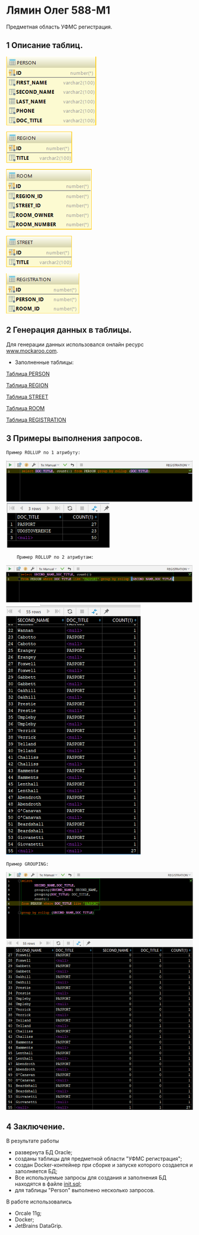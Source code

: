 # Лямин Олег 588-М1
Предметная область УФМС регистрация.

## 1 Описание таблиц.

![Alt Image 1](https://github.com/OlegLyamin/DB-Course-Work/blob/master/%D0%AD%D0%BA%D1%80%D0%B0%D0%BD%D1%8B%20%D0%B2%D1%8B%D0%BF%D0%BE%D0%BB%D0%BD%D0%B5%D0%BD%D0%BD%D0%BE%D0%B9%20%D1%80%D0%B0%D0%B1%D0%BE%D1%82%D1%8B/person.png)

![Alt Image 2](https://github.com/OlegLyamin/DB-Course-Work/blob/master/%D0%AD%D0%BA%D1%80%D0%B0%D0%BD%D1%8B%20%D0%B2%D1%8B%D0%BF%D0%BE%D0%BB%D0%BD%D0%B5%D0%BD%D0%BD%D0%BE%D0%B9%20%D1%80%D0%B0%D0%B1%D0%BE%D1%82%D1%8B/region.png)

![Alt Image 3](https://github.com/OlegLyamin/DB-Course-Work/blob/master/%D0%AD%D0%BA%D1%80%D0%B0%D0%BD%D1%8B%20%D0%B2%D1%8B%D0%BF%D0%BE%D0%BB%D0%BD%D0%B5%D0%BD%D0%BD%D0%BE%D0%B9%20%D1%80%D0%B0%D0%B1%D0%BE%D1%82%D1%8B/room.png)

![Alt Image 4](https://github.com/OlegLyamin/DB-Course-Work/blob/master/%D0%AD%D0%BA%D1%80%D0%B0%D0%BD%D1%8B%20%D0%B2%D1%8B%D0%BF%D0%BE%D0%BB%D0%BD%D0%B5%D0%BD%D0%BD%D0%BE%D0%B9%20%D1%80%D0%B0%D0%B1%D0%BE%D1%82%D1%8B/street.png)

![Alt Image 5](https://github.com/OlegLyamin/DB-Course-Work/blob/master/%D0%AD%D0%BA%D1%80%D0%B0%D0%BD%D1%8B%20%D0%B2%D1%8B%D0%BF%D0%BE%D0%BB%D0%BD%D0%B5%D0%BD%D0%BD%D0%BE%D0%B9%20%D1%80%D0%B0%D0%B1%D0%BE%D1%82%D1%8B/registration.png)


## 2 Генерация данных в таблицы.

Для генерации данных использовался онлайн ресурс www.mockaroo.com.
  - Заполненные таблицы:
  
[Таблица PERSON](https://github.com/OlegLyamin/DB-Course-Work/blob/master/PERSON_DATA_TABLE.xlsx)

[Таблица REGION](https://github.com/OlegLyamin/DB-Course-Work/blob/master/REGION_DATA_TABLE.xlsx)

[Таблица STREET](https://github.com/OlegLyamin/DB-Course-Work/blob/master/STREET_DATA_TABLE.xlsx)

[Таблица ROOM](https://github.com/OlegLyamin/DB-Course-Work/blob/master/ROOM_DATA_TABLE.xlsx)

[Таблица REGISTRATION](https://github.com/OlegLyamin/DB-Course-Work/blob/master/REGISTRATION_DATA_TABLE.xlsx)
## 3 Примеры выполнения запросов.
    Пример ROLLUP по 1 атрибуту:
 ![Alt Image 6](https://github.com/OlegLyamin/DB-Course-Work/blob/master/%D0%AD%D0%BA%D1%80%D0%B0%D0%BD%D1%8B%20%D0%B2%D1%8B%D0%BF%D0%BE%D0%BB%D0%BD%D0%B5%D0%BD%D0%BD%D0%BE%D0%B9%20%D1%80%D0%B0%D0%B1%D0%BE%D1%82%D1%8B/1%20%D0%B7%D0%B0%D0%BF%D1%80%D0%BE%D1%81.png)
![Alt Image 7](https://github.com/OlegLyamin/DB-Course-Work/blob/master/%D0%AD%D0%BA%D1%80%D0%B0%D0%BD%D1%8B%20%D0%B2%D1%8B%D0%BF%D0%BE%D0%BB%D0%BD%D0%B5%D0%BD%D0%BD%D0%BE%D0%B9%20%D1%80%D0%B0%D0%B1%D0%BE%D1%82%D1%8B/%D1%80%D0%B5%D0%B7%D1%83%D0%BB%D1%8C%D1%82%D0%B0%D1%82%201%20%D0%B7%D0%B0%D0%BF%D1%80%D0%BE%D1%81%D0%B0.png)

        Пример ROLLUP по 2 атрибутам:
![Alt Image 8](https://github.com/OlegLyamin/DB-Course-Work/blob/master/%D0%AD%D0%BA%D1%80%D0%B0%D0%BD%D1%8B%20%D0%B2%D1%8B%D0%BF%D0%BE%D0%BB%D0%BD%D0%B5%D0%BD%D0%BD%D0%BE%D0%B9%20%D1%80%D0%B0%D0%B1%D0%BE%D1%82%D1%8B/2%20%D0%B7%D0%B0%D0%BF%D1%80%D0%BE%D1%81.png)
![Alt Image 9](https://github.com/OlegLyamin/DB-Course-Work/blob/master/%D0%AD%D0%BA%D1%80%D0%B0%D0%BD%D1%8B%20%D0%B2%D1%8B%D0%BF%D0%BE%D0%BB%D0%BD%D0%B5%D0%BD%D0%BD%D0%BE%D0%B9%20%D1%80%D0%B0%D0%B1%D0%BE%D1%82%D1%8B/%D1%80%D0%B5%D0%B7%D1%83%D0%BB%D1%8C%D1%82%D0%B0%D1%82%202%20%D0%B7%D0%B0%D0%BF%D1%80%D0%BE%D1%81%D0%B0.png)

    Пример GROUPING:
![Alt Image 10](https://github.com/OlegLyamin/DB-Course-Work/blob/master/%D0%AD%D0%BA%D1%80%D0%B0%D0%BD%D1%8B%20%D0%B2%D1%8B%D0%BF%D0%BE%D0%BB%D0%BD%D0%B5%D0%BD%D0%BD%D0%BE%D0%B9%20%D1%80%D0%B0%D0%B1%D0%BE%D1%82%D1%8B/3%20%D0%B7%D0%B0%D0%BF%D1%80%D0%BE%D1%81.png)
![Alt Image 11](https://github.com/OlegLyamin/DB-Course-Work/blob/master/%D0%AD%D0%BA%D1%80%D0%B0%D0%BD%D1%8B%20%D0%B2%D1%8B%D0%BF%D0%BE%D0%BB%D0%BD%D0%B5%D0%BD%D0%BD%D0%BE%D0%B9%20%D1%80%D0%B0%D0%B1%D0%BE%D1%82%D1%8B/%D1%80%D0%B5%D0%B7%D1%83%D0%BB%D1%8C%D1%82%D0%B0%D1%82%203%20%D0%B7%D0%B0%D0%BF%D1%80%D0%BE%D1%81%D0%B0.png)
## 4 Заключение.

В результате работы
 - развернута БД Oracle;
 - созданы таблицы для предметной области "УФМС регистрация";
 - создан Docker-контейнер при сборке и запуске которого создается и заполняется БД;
 - Все используемые запросы для создания и заполнения БД находятся в файле [init.sql](https://github.com/OlegLyamin/DB-Course-Work/blob/master/init.sql);
 - для таблицы "Person" выполнено несколько запросов.

В работе использовались
 * Orcale 11g;
 * Docker;
 * JetBrains DataGrip.
